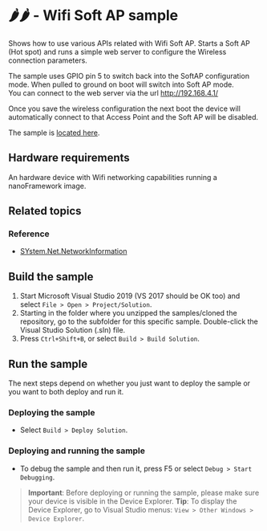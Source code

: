 # 🌶️🌶️ - Wifi Soft AP sample

Shows how to use various APIs related with Wifi Soft AP. Starts a Soft AP (Hot spot) and runs a simple web server to configure the Wireless connection parameters.

The sample uses GPIO pin 5 to switch back into the SoftAP configuration mode. When pulled to ground on boot will switch into Soft AP mode.  
You can connect to the web server via the url <http://192.168.4.1/>

Once you save the wireless configuration the next boot the device will automatically connect to that Access Point
and the Soft AP will be disabled.

The sample is [located here](./).

## Hardware requirements

An hardware device with Wifi networking capabilities running a nanoFramework image.

## Related topics

### Reference

- [SYstem.Net.NetworkInformation](http://docs.nanoframework.net/api/System.Net.NetworkInformation.html)

## Build the sample

1. Start Microsoft Visual Studio 2019 (VS 2017 should be OK too) and select `File > Open > Project/Solution`.
1. Starting in the folder where you unzipped the samples/cloned the repository, go to the subfolder for this specific sample. Double-click the Visual Studio Solution (.sln) file.
1. Press `Ctrl+Shift+B`, or select `Build > Build Solution`.

## Run the sample

The next steps depend on whether you just want to deploy the sample or you want to both deploy and run it.

### Deploying the sample

- Select `Build > Deploy Solution`.

### Deploying and running the sample

- To debug the sample and then run it, press F5 or select `Debug > Start Debugging`.

> **Important**: Before deploying or running the sample, please make sure your device is visible in the Device Explorer.
> **Tip**: To display the Device Explorer, go to Visual Studio menus: `View > Other Windows > Device Explorer`.
